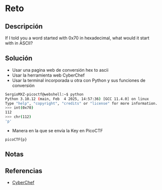 # Reto
## Descripción
If I told you a word started with 0x70 in hexadecimal, what would it start with in ASCII?
## Solución
- Usar una pagina web de conversión hex to ascii
- Usar la herramienta web  CyberChef
- Usar la terminal incorporada u otra con Python y sus funciones de conversión 
```bash
SergioMXZ-picoctf@webshell:~$ python
Python 3.10.12 (main, Feb  4 2025, 14:57:36) [GCC 11.4.0] on linux
Type "help", "copyright", "credits" or "license" for more information.
>>> int(0x70)
112
>>> chr(112)
'p'
```

- Manera en la que se envía la Key en PicoCTF
```
picoCTF{p}
```
## Notas
## Referencias
- [CyberChef](https://gchq.github.io/CyberChef/)